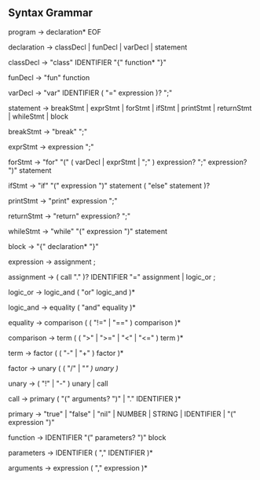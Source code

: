 ## Syntax Grammar

program        → declaration* EOF

declaration    → classDecl 
               | funDecl
               | varDecl
               | statement

classDecl      → "class" IDENTIFIER "{" function* "}" 

funDecl        → "fun" function

varDecl        → "var" IDENTIFIER ( "=" expression )? ";"

statement      → breakStmt
               | exprStmt
               | forStmt
               | ifStmt
               | printStmt
               | returnStmt
               | whileStmt
               | block

breakStmt      → "break" ";"

exprStmt       → expression ";"

forStmt        → "for" "(" ( varDecl | exprStmt | ";" ) expression? ";" expression? ")" statement

ifStmt         → "if" "(" expression ")" statement ( "else" statement )?

printStmt      → "print" expression ";"

returnStmt     → "return" expression? ";"

whileStmt      → "while" "(" expression ")" statement

block          → "{" declaration* "}"

expression     → assignment ;

assignment     → ( call "." )? IDENTIFIER "=" assignment 
               | logic_or ;

logic_or       → logic_and ( "or" logic_and )*

logic_and      → equality ( "and" equality )*

equality       → comparison ( ( "!=" | "==" ) comparison )*

comparison     → term ( ( ">" | ">=" | "<" | "<=" ) term )*

term           → factor ( ( "-" | "+" ) factor )*

factor         → unary ( ( "/" | "*" ) unary )*

unary          → ( "!" | "-" ) unary 
               | call

call           → primary ( "(" arguments? ")"  | "." IDENTIFIER )*

primary        → "true" | "false" | "nil"
               | NUMBER | STRING | IDENTIFIER | "(" expression ")"

function       → IDENTIFIER "(" parameters? ")" block

parameters     → IDENTIFIER ( "," IDENTIFIER )*

arguments      → expression ( "," expression )*               